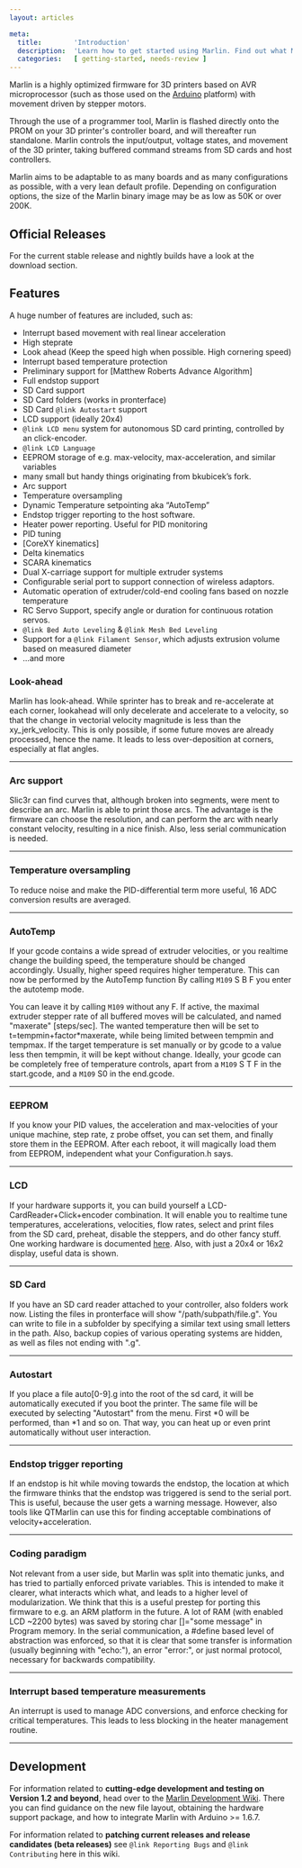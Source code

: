```yaml
---
layout: articles

meta:
  title:        'Introduction'
  description:  'Learn how to get started using Marlin. Find out what Marlin has to offer and how it can help your 3D printer print faster, better and cleaner.'
  categories:   [ getting-started, needs-review ]
---
```

Marlin is a highly optimized firmware for 3D printers based on AVR microprocessor (such as those used on the [Arduino](http://arduino.cc) platform) with movement driven by stepper motors.

Through the use of a programmer tool, Marlin is flashed directly onto the PROM on your 3D printer's controller board, and will thereafter run standalone. Marlin controls the input/output, voltage states, and movement of the 3D printer, taking buffered command streams from SD cards and host controllers.

Marlin aims to be adaptable to as many boards and as many configurations as possible, with a very lean default profile. Depending on configuration options, the size of the Marlin binary image may be as low as 50K or over 200K.

## Official Releases
For the current stable release and nightly builds have a look at the download section.

## Features

A huge number of features are included, such as:

-   Interrupt based movement with real linear acceleration
-   High steprate
-   Look ahead (Keep the speed high when possible. High cornering speed)
-   Interrupt based temperature protection
-   Preliminary support for [Matthew Roberts Advance Algorithm]
-   Full endstop support
-   SD Card support
-   SD Card folders (works in pronterface)
-   SD Card `@link Autostart` support
-   LCD support (ideally 20x4)
-   `@link LCD menu` system for autonomous SD card printing, controlled by an click-encoder.
-   `@link LCD Language`
-   EEPROM storage of e.g. max-velocity, max-acceleration, and similar variables
-   many small but handy things originating from bkubicek’s fork.
-   Arc support
-   Temperature oversampling
-   Dynamic Temperature setpointing aka “AutoTemp”
-   Endstop trigger reporting to the host software.
-   Heater power reporting. <span class="label label-success">Useful for PID monitoring</span>
-   PID tuning
-   [CoreXY kinematics]
-   Delta kinematics
-   SCARA kinematics
-   Dual X-carriage support for multiple extruder systems
-   Configurable serial port to support connection of wireless adaptors.
-   Automatic operation of extruder/cold-end cooling fans based on nozzle temperature
-   RC Servo Support, specify angle or duration for continuous rotation servos.
-   `@link Bed Auto Leveling` & `@link Mesh Bed Leveling`
-   Support for a `@link Filament Sensor`, which adjusts extrusion volume based on measured diameter
- ...and more

### Look-ahead

Marlin has look-ahead. While sprinter has to break and re-accelerate at each corner,
lookahead will only decelerate and accelerate to a velocity,
so that the change in vectorial velocity magnitude is less than the xy_jerk_velocity.
This is only possible, if some future moves are already processed, hence the name.
It leads to less over-deposition at corners, especially at flat angles.

---

### Arc support

Slic3r can find curves that, although broken into segments, were ment to describe an arc.
Marlin is able to print those arcs. The advantage is the firmware can choose the resolution,
and can perform the arc with nearly constant velocity, resulting in a nice finish.
Also, less serial communication is needed.

---

### Temperature oversampling

To reduce noise and make the PID-differential term more useful, 16 ADC conversion results are averaged.

---

### AutoTemp

If your gcode contains a wide spread of extruder velocities, or you realtime change the building speed, the temperature should be changed accordingly.
Usually, higher speed requires higher temperature.
This can now be performed by the AutoTemp function
By calling `M109` S<mintemp> B<maxtemp> F<factor> you enter the autotemp mode.

You can leave it by calling `M109` without any F.
If active, the maximal extruder stepper rate of all buffered moves will be calculated, and named "maxerate" [steps/sec].
The wanted temperature then will be set to t=tempmin+factor*maxerate, while being limited between tempmin and tempmax.
If the target temperature is set manually or by gcode to a value less then tempmin, it will be kept without change.
Ideally, your gcode can be completely free of temperature controls, apart from a `M109` S T F in the start.gcode, and a `M109` S0 in the end.gcode.

---

### EEPROM

If you know your PID values, the acceleration and max-velocities of your unique machine, step rate, z probe offset, you can set them, and finally store them in the EEPROM.
After each reboot, it will magically load them from EEPROM, independent what your Configuration.h says.

---

### LCD

If your hardware supports it, you can build yourself a LCD-CardReader+Click+encoder combination. It will enable you to realtime tune temperatures,
accelerations, velocities, flow rates, select and print files from the SD card, preheat, disable the steppers, and do other fancy stuff.
One working hardware is documented [here](http://www.thingiverse.com/thing:12663).
Also, with just a 20x4 or 16x2 display, useful data is shown.

---

### SD Card

If you have an SD card reader attached to your controller, also folders work now. Listing the files in pronterface will show "/path/subpath/file.g".
You can write to file in a subfolder by specifying a similar text using small letters in the path.
Also, backup copies of various operating systems are hidden, as well as files not ending with ".g".

---

### Autostart

If you place a file auto[0-9].g into the root of the sd card, it will be automatically executed if you boot the printer. The same file will be executed by selecting "Autostart" from the menu.
First *0 will be performed, than *1 and so on. That way, you can heat up or even print automatically without user interaction.

---

### Endstop trigger reporting

If an endstop is hit while moving towards the endstop, the location at which the firmware thinks that the endstop was triggered is send to the serial port.
This is useful, because the user gets a warning message.
However, also tools like QTMarlin can use this for finding acceptable combinations of velocity+acceleration.

---

### Coding paradigm

Not relevant from a user side, but Marlin was split into thematic junks, and has tried to partially enforced private variables.
This is intended to make it clearer, what interacts which what, and leads to a higher level of modularization.
We think that this is a useful prestep for porting this firmware to e.g. an ARM platform in the future.
A lot of RAM (with enabled LCD ~2200 bytes) was saved by storing char []="some message" in Program memory.
In the serial communication, a #define based level of abstraction was enforced, so that it is clear that
some transfer is information (usually beginning with "echo:"), an error "error:", or just normal protocol,
necessary for backwards compatibility.

---

### Interrupt based temperature measurements

An interrupt is used to manage ADC conversions, and enforce checking for critical temperatures.
This leads to less blocking in the heater management routine.

---

## Development

For information related to **cutting-edge development and testing on Version 1.2 and beyond**, head over to the [Marlin Development Wiki](https://github.com/MarlinFirmware/MarlinDev/wiki). There you can find guidance on the new file layout, obtaining the hardware support package, and how to integrate Marlin with Arduino >= 1.6.7.

For information related to **patching current releases and release candidates (beta releases)** see `@link Reporting Bugs` and `@link Contributing` here in this wiki.
